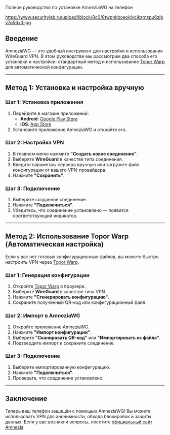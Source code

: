 <name>Полное руководство по установке AmneziaWG на телефон</name>

<img>https://www.securitylab.ru/upload/iblock/8c0/8twpnkboeoklvcikzmzpu6zjbv7o56x3.jpg</img>

## Введение
AmneziaWG — это удобный инструмент для настройки и использования WireGuard VPN. В этом руководстве мы рассмотрим два способа его установки и настройки: стандартный метод и использование [Topor Warp](https://topor-warp.vercel.app/) для автоматической конфигурации.

---

## **Метод 1: Установка и настройка вручную**

### **Шаг 1: Установка приложения**
1. Перейдите в магазин приложений:
   - **Android**: [Google Play Store](https://play.google.com/store/apps/details?id=org.amnezia.vpn)
   - **iOS**: [App Store](https://apps.apple.com/ru/app/amnezia-vpn/id1535790910)
2. Установите приложение AmneziaWG и откройте его.

### **Шаг 2: Настройка VPN**
1. В главном меню нажмите **"Создать новое соединение"**.
2. Выберите **WireGuard** в качестве типа соединения.
3. Введите параметры сервера вручную или загрузите файл конфигурации от вашего VPN-провайдера.
4. Нажмите **"Сохранить"**.

### **Шаг 3: Подключение**
1. Выберите созданное соединение.
2. Нажмите **"Подключиться"**.
3. Убедитесь, что соединение установлено — появится соответствующий индикатор.

---

## **Метод 2: Использование Topor Warp (Автоматическая настройка)**

Если у вас нет готовых конфигурационных файлов, вы можете быстро настроить VPN через [Topor Warp](https://topor-warp.vercel.app/).

### **Шаг 1: Генерация конфигурации**
1. Откройте [Topor Warp](https://topor-warp.vercel.app/) в браузере.
2. Выберите **WireGuard** в качестве типа VPN.
3. Нажмите **"Сгенерировать конфигурацию"**.
4. Сохраните полученный QR-код или конфигурационный файл.

### **Шаг 2: Импорт в AmneziaWG**
1. Откройте приложение AmneziaWG.
2. Нажмите **"Импорт конфигурации"**.
3. Выберите **"Сканировать QR-код"** или **"Импортировать из файла"**.
4. Подтвердите импорт и сохраните соединение.

### **Шаг 3: Подключение**
1. Выберите импортированную конфигурацию.
2. Нажмите **"Подключиться"**.
3. Проверьте, что соединение установлено.

---

## **Заключение**
Теперь ваш телефон защищён с помощью AmneziaWG! Вы можете использовать VPN для анонимности, обхода блокировок и защиты данных. Если у вас возникли вопросы, посетите [официальный сайт Amnezia](https://amnezia.org).

